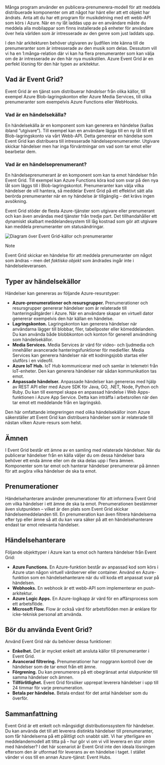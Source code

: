 Många program använder en publicera-prenumerera-modell för att meddela distribuerade komponenter om att något har hänt eller att ett objekt har ändrats. Anta att du har ett program för musikdelning med ett webb-API som körs i Azure. När en ny låt laddas upp av en användare måste du meddela alla mobilappar som finns installerade på enheter för användare över hela världen som är intresserade av den genre som just laddats upp.

I den här arkitekturen behöver utgivaren av ljudfilen inte känna till de prenumeranter som är intresserade av den musik som delas. Dessutom vill vi ha en 1:många-relation där vi kan ha flera prenumeranter som kan välja om de är intresserade av den här nya musikstilen. Azure Event Grid är en perfekt lösning för den här typen av arkitektur.

## <a name="what-is-event-grid"></a>Vad är Event Grid?
Event Grid är en tjänst som distribuerar _händelser_ från olika källor, till exempel Azure Blob-lagringskonton eller Azure Media Services, till olika prenumeranter som exempelvis Azure Functions eller WebHooks.

### <a name="what-is-an-event-source"></a>Vad är en händelsekälla?
En händelsekälla är en komponent som kan generera en händelse (kallas ibland ”utgivare”). Till exempel kan en användare lägga till en ny låt till ett Blob-lagringskonto via vårt Webb-API. Detta genererar en händelse som Event Grid kan distribuera till intresserade händelseprenumeranter. Utgivare skickar händelser men har inga förväntningar om vad som tar emot eller bearbetar dem.

### <a name="what-is-an-event-subscriber"></a>Vad är en händelseprenumerant?
En händelseprenumerant är en komponent som kan ta emot händelser från Event Grid. Till exempel kan Azure Functions köra kod som svar på den nya låt som läggs till i Blob-lagringskontot. Prenumeranter kan välja vilka händelser de vill hantera, så meddelar Event Grid på ett effektivt sätt alla berörda prenumeranter när en ny händelse är tillgänglig – det krävs ingen avsökning.

Event Grid stöder de flesta Azure-tjänster som utgivare eller prenumerant och kan även användas med tjänster från tredje part. Det tillhandahåller ett dynamiskt skalbart meddelandesystem till låg kostnad som gör att utgivare kan meddela prenumeranter om statusändringar.

![Diagram över Event Grid-källor och prenumeranter](../images/6-event-grid.png)

> [!NOTE]
> Event Grid skickar en händelse för att meddela prenumeranter om något som ändras – men det _faktiska objekt_ som ändrades ingår inte i händelseleveransen.

## <a name="types-of-event-sources"></a>Typer av händelsekällor
Händelser kan genereras av följande Azure-resurstyper:

- **Azure-prenumerationer och resursgrupper.** Prenumerationer och resursgrupper genererar händelser som är relaterade till hanteringsåtgärder i Azure. När en användare skapar en virtuell dator genererar exempelvis den här källan en händelse.
- **Lagringskonton.** Lagringskonton kan generera händelser när användarna lägger till blobbar, filer, tabellposter eller kömeddelanden. Du kan använda både blobbkonton och konton för generell användning som händelsekällor.
- **Media Services.** Media Services är värd för video- och ljudmedia och innehåller avancerade hanteringsfunktioner för mediefiler. Media Services kan generera händelser när ett kodningsjobb startas eller slutförs i en videofil.
- **Azure IoT Hub.** IoT Hub kommunicerar med och samlar in telemetri från IoT-enheter. Den kan generera händelser när sådan kommunikation tas emot.
- **Anpassade händelser.** Anpassade händelser kan genereras med hjälp av REST API eller med Azure SDK för Java, GO, .NET, Node, Python och Ruby. Du kan till exempel skapa en anpassad händelse i Web Apps-funktionen i Azure App Service. Detta kan inträffa i arbetsrollen när den tar emot ett meddelande från en lagringskö.

Den här omfattande integreringen med olika händelsekällor inom Azure säkerställer att Event Grid kan distribuera händelser som är relaterade till nästan vilken Azure-resurs som helst.

## <a name="topics"></a>Ämnen
I Event Grid består ett ämne av en samling med relaterade händelser. När du publicerar händelser från en källa väljer du om dessa händelser bara behöver ett enda ämne eller om de ska delas upp i flera ämnen. Komponenter som tar emot och hanterar händelser prenumererar på ämnen för att avgöra vilka händelser de ska ta emot.

## <a name="subscriptions"></a>Prenumerationer
Händelsehanterare använder prenumerationer för att informera Event Grid om vilka händelser i ett ämne de ska ta emot. Prenumerationen bestämmer även slutpunkten – vilket är den plats som Event Grid skickar händelsemeddelanden till. En prenumeration kan även filtrera händelserna efter typ eller ämne så att du kan vara säker på att en händelsehanterare endast tar emot relevanta händelser.

## <a name="event-handlers"></a>Händelsehanterare
Följande objekttyper i Azure kan ta emot och hantera händelser från Event Grid:

- **Azure Functions.** En Azure-funktion består av anpassad kod som körs i Azure utan någon virtuell värdserver eller container. Använd en Azure-funktion som en händelsehanterare när du vill koda ett anpassat svar på händelsen.
- **Webhooks.** En webhook är ett webb-API som implementerar en push-arkitektur.
- **Azure Logic Apps.** En Azure-logikapp är värd för en affärsprocess som ett arbetsflöde.
- **Microsoft Flow.** Flow är också värd för arbetsflöden men är enklare för icke-teknisk personal att använda.

## <a name="should-you-use-event-grid"></a>Bör du använda Event Grid?
Använd Event Grid när du behöver dessa funktioner:

- **Enkelhet.** Det är mycket enkelt att ansluta källor till prenumeranter i Event Grid.
- **Avancerad filtrering.** Prenumerationer har noggrann kontroll över de händelser som de tar emot från ett ämne.
- **Förgrening.** Du kan prenumerera på ett obegränsat antal slutpunkter till samma händelser och ämnen.
- **Tillförlitlighet.** Event Grid försöker upprepat leverera händelser i upp till 24 timmar för varje prenumeration.
- **Betala per händelse.** Betala endast för det antal händelser som du överför.

## <a name="summary"></a>Sammanfattning
Event Grid är ett enkelt och mångsidigt distributionssystem för händelser. Du kan använda det till att leverera distinkta händelser till prenumeranter, som får händelserna på ett pålitligt och snabbt sätt. Vi har ytterligare en meddelandemodell att titta på – hur gör vi om vi vill leverera en stor _ström_ med händelser? I det här scenariot är Event Grid inte den ideala lösningen eftersom den är utformad för leverans av en händelse i taget. I stället vänder vi oss till en annan Azure-tjänst: Event Hubs.